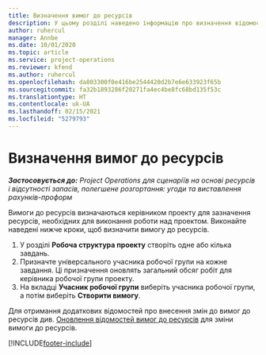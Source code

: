```yaml
---
title: Визначення вимог до ресурсів
description: У цьому розділі наведено інформацію про визначення відомостей вимоги до ресурсів.
author: ruhercul
manager: Annbe
ms.date: 10/01/2020
ms.topic: article
ms.service: project-operations
ms.reviewer: kfend
ms.author: ruhercul
ms.openlocfilehash: da803300f0e416be2544420d2b7e6e633923f65b
ms.sourcegitcommit: fa32b1893286f20271fa4ec4be8fc68bd135f53c
ms.translationtype: HT
ms.contentlocale: uk-UA
ms.lasthandoff: 02/15/2021
ms.locfileid: "5279793"
---
```

# <a name="define-resource-requirements"></a>Визначення вимог до ресурсів

_**Застосовується до:** Project Operations для сценаріїв на основі ресурсів і відсутності запасів, полегшене розгортання: угоди та виставлення рахунків-проформ_

Вимоги до ресурсів визначаються керівником проекту для зазначення ресурсів, необхідних для виконання роботи над проектом. Виконайте наведені нижче кроки, щоб визначити вимогу до ресурсів.

1.  У розділі **Робоча структура проекту** створіть одне або кілька завдань.
2.  Призначте універсального учасника робочої групи на кожне завдання. Ці призначення оновлять загальний обсяг робіт для керівника робочої групи проекту.
3.  На вкладці **Учасник робочої групи** виберіть учасника робочої групи, а потім виберіть **Створити вимогу**.

Для отримання додаткових відомостей про внесення змін до вимог до ресурсів див. [Оновлення відомостей вимог до ресурсів](define-resource-requirements.md) для зміни вимоги до ресурсів.

[!INCLUDE[footer-include](../includes/footer-banner.md)]